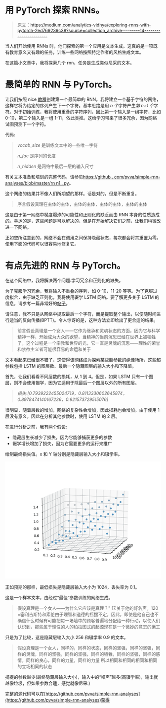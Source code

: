 # 用 PyTorch 探索 RNNs。

> 原文：<https://medium.com/analytics-vidhya/exploring-rnns-with-pytorch-2ed769239c38?source=collection_archive---------14----------------------->

当人们开始使用 RNNs 时，他们探索的第一个应用是文本生成。这真的是一项既有教育意义又有趣的任务，训练一些网络按照特定作者的风格生成文本。

在这篇小文章中，我将探索几个 rnn，任务是生成类似尼采的文本。

# 最简单的 RNN 与 PyTorch。

让我们按照 nice [教程](http://www.wildml.com/2015/09/recurrent-neural-networks-tutorial-part-1-introduction-to-rnns/)创建第一个最简单的 RNN。我将建立一个基于字符的网络，这样它将为给定的序列产生下一个字符。基本思路是用 *n 个*字符产生*第 n+1 个*字符。对于初始训练，我将使用重叠的字符序列，因此第一个输入是一组字符，比如 0-10，第二个输入是一组 1-11，依此类推。这给学习带来了很多冗余，因为网络试图预测下一个字符。

代码:

> *vocab_size* 是训练文本中的一些唯一字符
> 
> *n_fac* 是序列的长度
> 
> *n_hidden* 是网络中最后一层的输入尺寸

有关文本准备和培训的完整代码，请参见[https://github . com/pvva/simple-rnn-analyses/blob/master/rn n1 . py](https://github.com/pvva/simple-rnn-analyses/blob/master/rnn1.py)。

这个网络的结果并不像人们所期望的那样。话是对的，但是不断重复。

> 序言假设真理在主体的主体，主体的主体，主体的主体，主体的主体

这是由于第一网络中梯度爆炸的可能性和正则化的缺乏而由 RNN 本身的性质造成的。幸运的是，这些问题是可以解决的，但是在开始解决它们之前，让我们稍微改进一下网络。

正如您所注意到的，网络不会在调用之间保持隐藏状态，每次都会将其重置为零。使用下面的代码可以很容易地修复它。

# 有点先进的 RNN 与 PyTorch。

在这个网络中，我将解决两个问题:学习冗余和正则化的缺失。

为了克服学习冗余，我将输入不重叠的序列，如 0-10，11-20 等等。为了克服过度拟合，由于缺乏正则化，我将使用辍学 LSTM 网络。要了解更多关于 LSTM 的信息，请参考一篇非常好的[帖子](https://colah.github.io/posts/2015-08-Understanding-LSTMs/)。

请注意，我不只是从网络中提取最后一个字符，而是提取整个输出，以便随时间进行适当的反向传播(BPTT)。令人惊讶的是，这种方法立即给出了更合适的结果。

> 前言假设真理是一个女人——它作为继承和灵魂状态的方面，因为它与科学精神一样，开始成为大众的欲望，当精神的当前沉思已经在世界上被牺牲了，这个过程是一个宗教和世界的光，它一直是灵魂的沉思——理性的荣誉和禁欲主义者可能很容易的命运和关于

文本看起来已经很不错了，这使得该网络成为探索某些超参数的绝佳场所，这些超参数包括 LSTM 的图层数、最后一个隐藏图层的输入大小和下降值。

首先，让我们看看不同层数的损耗，从 1 到 4。但是，如果 LSTM 只有一个图层，则不会使用辍学，因为它适用于除最后一个图层以外的所有图层。

> *损失:[0.7939222455024719，0.8113330602645874，0.8978474140167236，0.921573729515076]*

很明显，随着层数的增加，网络的复杂性会增加，因此损耗也会增加。由于使用 1 层没有意义，因此在分析其他参数时，使用 LSTM 的 2 层。

在进行分析之前，我有两个假设:

*   隐藏层生长减少了损失，因为它能够捕获更多的参数
*   辍学增长增加了损失，因为它需要更多的运行来推广

绘制最终损失值。x 和 Y 轴分别是隐藏层输入大小和辍学率。

![](img/58d3753bd5c8434be49bd8fd330894c1.png)

正如预期的那样，最低损失是隐藏层输入大小为 1024，丢失率为 0.1。

这是一个样本文本，由经过“最佳”参数训练的网络生成。

> 假设真理是一个女人——为什么它应该是真理？" 17.关于他的好名声。120 =塞利吉斯特和索伦由于理智和道德的摇摆不定，因此，即使是他自己也不确信什么时候有可能把每一堵墙中的顾客普遍地分配给一种行动，以使人们认识到，那些属于理性的人的柏拉图式的起源现在是一个微妙的意志的磨工

只是为了比较，这是隐藏层输入大小 256 和辍学率 0.9 的文本。

> 假设真理是一个女人，同样的，同样的状态，同样的坚强，同样的坚强，同样的灵魂，同样的坚强，同样的坚强，同样的牺牲，同样的坚强，同样的感情，同样的良心，同样的力量，同样的力量 所以相同和相同的相同和相同的立场相同的状态

捕捉的参数越少(最终隐藏层输入大小)，输入中的“噪声”越多(高辍学率)，输出就越像垃圾，但如果参数合适，感觉就像尼采:)

完整的源代码可以在[https://github.com/pvva/simple-rnn-analyses](https://github.com/pvva/simple-rnn-analyses)获得